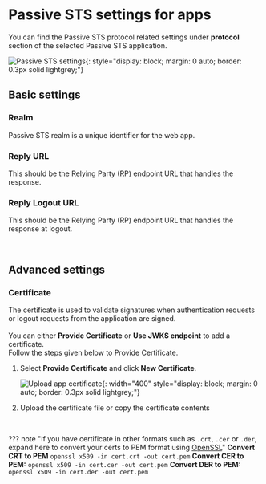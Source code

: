 # Passive STS settings for apps

You can find the Passive STS protocol related settings under **protocol** section of the selected Passive STS application.
  
![Passive STS settings]({{base_path}}/assets/img/guides/applications/passive-sts/passive-sts-settings.png){: style="display: block; margin: 0 auto; border: 0.3px solid lightgrey;"}

## Basic settings

### Realm
Passive STS realm is a unique identifier for the web app.

### Reply URL
This should be the Relying Party (RP) endpoint URL that handles the response.

### Reply Logout URL
This should be the Relying Party (RP) endpoint URL that handles the response at logout.

<br>

## Advanced settings

### Certificate
The certificate is used to validate signatures when authentication requests or logout requests from the application are signed.
<br><br>
You can either <b>Provide Certificate</b> or <b>Use JWKS endpoint</b> to add a certificate.
<br>
Follow the steps given below to Provide Certificate.

1. Select <b>Provide Certificate</b> and click <b>New Certificate</b>.

    ![Upload app certificate]({{base_path}}/assets/img/guides/applications/passive-sts/upload-certificate-of-app.png){: width="400" style="display: block; margin: 0 auto; border: 0.3px solid lightgrey;"}

2. Upload the certificate file or copy the certificate contents
<br>

??? note "If you have certificate in other formats such as `.crt`, `.cer` or `.der`, expand here to convert your certs to PEM format using [OpenSSL](https://www.openssl.org/)"
    **Convert CRT to PEM**
    ```
    openssl x509 -in cert.crt -out cert.pem
    ```
    **Convert CER to PEM:**
    ```
    openssl x509 -in cert.cer -out cert.pem
    ```
    **Convert DER to PEM:**
    ```
    openssl x509 -in cert.der -out cert.pem
    ```
